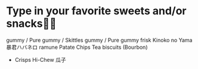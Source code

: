 # Type in your favorite sweets and/or snacks🍬🍭
gummy / Pure gummy / Skittles
gummy / Pure gummy
frisk
Kinoko no Yama
暴君ハバネロ
ramune
Patate Chips
Tea biscuits (Bourbon)
- Crisps
Hi-Chew
瓜子
